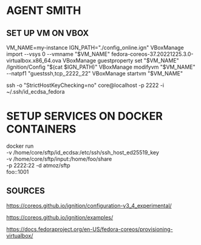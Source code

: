 # AGENT SMITH

## SET UP VM ON VBOX
VM_NAME=my-instance
IGN_PATH="./config_online.ign"
VBoxManage import --vsys 0 --vmname "$VM_NAME" fedora-coreos-37.20221225.3.0-virtualbox.x86_64.ova
VBoxManage guestproperty set "$VM_NAME" /Ignition/Config "$(cat $IGN_PATH)"
VBoxManage modifyvm "$VM_NAME" --natpf1 "guestssh,tcp,,2222,,22"
VBoxManage startvm "$VM_NAME"

ssh -o "StrictHostKeyChecking=no" core@localhost -p 2222 -i ~/.ssh/id_ecdsa_fedora

# SETUP SERVICES ON DOCKER CONTAINERS
docker run \
-v /home/core/sftp/id_ecdsa:/etc/ssh/ssh_host_ed25519_key \
-v /home/core/sftp/input:/home/foo/share \
-p 2222:22 -d atmoz/sftp \
foo::1001

## SOURCES

https://coreos.github.io/ignition/configuration-v3_4_experimental/

https://coreos.github.io/ignition/examples/

https://docs.fedoraproject.org/en-US/fedora-coreos/provisioning-virtualbox/